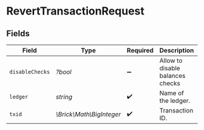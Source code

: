 # RevertTransactionRequest


## Fields

| Field                            | Type                             | Required                         | Description                      | Example                          |
| -------------------------------- | -------------------------------- | -------------------------------- | -------------------------------- | -------------------------------- |
| `disableChecks`                  | *?bool*                          | :heavy_minus_sign:               | Allow to disable balances checks |                                  |
| `ledger`                         | *string*                         | :heavy_check_mark:               | Name of the ledger.              | ledger001                        |
| `txid`                           | *\Brick\Math\BigInteger*         | :heavy_check_mark:               | Transaction ID.                  | 1234                             |